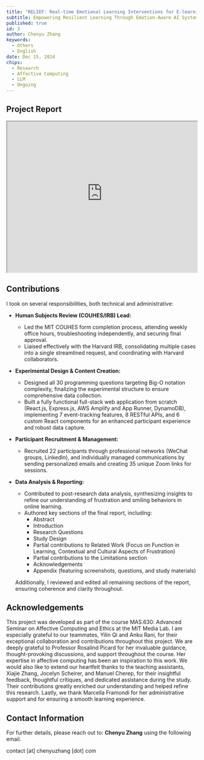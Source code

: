 ```yaml
---
title: "RELIEF: Real-time Emotional Learning Interventions for E-learning Frustration"
subtitle: Empowering Resilient Learning Through Emotion-Aware AI Systems
published: true
id: 3
author: Chenyu Zhang
keywords:
  - Others
  - English
date: Dec 15, 2024
chips:
  - Research
  - Affective Computing
  - LLM
  - Ongoing
---
```


## Project Report

<iframe src="https://chenyuzhang-com-assets.s3.us-east-1.amazonaws.com/project-relief/mas630-final-submission.pdf" width="100%" height="400px">
This browser does not support PDFs. Please download the PDF to view it: 
<a href="https://chenyuzhang-com-assets.s3.us-east-1.amazonaws.com/project-relief/mas630-final-submission.pdf">Download PDF</a>
</iframe>

## Contributions

I took on several responsibilities, both technical and administrative:

- **Human Subjects Review (COUHES/IRB) Lead:**

  - Led the MIT COUHES form completion process, attending weekly office hours, troubleshooting independently, and securing final approval.
  - Liaised effectively with the Harvard IRB, consolidating multiple cases into a single streamlined request, and coordinating with Harvard collaborators.

- **Experimental Design & Content Creation:**

  - Designed all 30 programming questions targeting Big-O notation complexity, finalizing the experimental structure to ensure comprehensive data collection.
  - Built a fully functional full-stack web application from scratch (React.js, Express.js, AWS Amplify and App Runner, DynamoDB), implementing 7 event-tracking features, 8 RESTful APIs, and 6 custom React components for an enhanced participant experience and robust data capture.

- **Participant Recruitment & Management:**

  - Recruited 22 participants through professional networks (WeChat groups, LinkedIn), and individually managed communications by sending personalized emails and creating 35 unique Zoom links for sessions.

- **Data Analysis & Reporting:**

  - Contributed to post-research data analysis, synthesizing insights to refine our understanding of frustration and smiling behaviors in online learning.
  - Authored key sections of the final report, including:
    - Abstract
    - Introduction
    - Research Questions
    - Study Design
    - Partial contributions to Related Work (Focus on Function in Learning, Contextual and Cultural Aspects of Frustration)
    - Partial contributions to the Limitations section
    - Acknowledgements
    - Appendix (featuring screenshots, questions, and study materials)

  Additionally, I reviewed and edited all remaining sections of the report, ensuring coherence and clarity throughout.

## Acknowledgements

This project was developed as part of the course MAS.630: Advanced Seminar on Affective Computing and Ethics at the MIT Media Lab. I am especially grateful to our teammates, Yilin Qi and Anku Rani, for their exceptional collaboration and contributions throughout this project. We are deeply grateful to Professor Rosalind Picard for her invaluable guidance, thought-provoking discussions, and support throughout the course. Her expertise in affective computing has been an inspiration to this work. We would also like to extend our heartfelt thanks to the teaching assistants, Xiajie Zhang, Jocelyn Scheirer, and Manuel Cherep, for their insightful feedback, thoughtful critiques, and dedicated assistance during the study. Their contributions greatly enriched our understanding and helped refine this research. Lastly, we thank Marcella Framondi for her administrative support and for ensuring a smooth learning experience.

## Contact Information

For further details, please reach out to: **Chenyu Zhang** using the following email.

contact [at] chenyuzhang [dot] com
